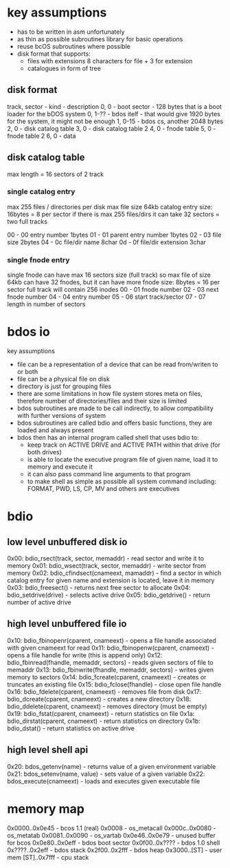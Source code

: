 # key assumptions
- has to be written in asm unfortunately
- as thin as possible subroutines library for basic operations
- reuse bcOS subroutines where possible
- disk format that supports:
  - files with extensions 8 characters for file + 3 for extension
  - catalogues in form of tree

## disk format
track, sector - kind - description
0, 0 - boot sector - 128 bytes that is a boot loader for the bDOS system
0, 1-?? - bdos itelf - that would give 1920 bytes for the system, it might not be enough
1, 0-15 - bdos cs, another 2048 bytes
2, 0 - disk catalog table
3, 0 - disk catalog table 2
4, 0 - fnode table
5, 0 - fnode table 2
6, 0 - data

## disk catalog table
max length = 16 sectors of 2 track

### single catalog entry
max 255 files / directories per disk
max file size 64kb
catalog entry size: 16bytes = 8 per sector
if there is max 255 files/dirs it can take 32 sectors = two full tracks

00 - 00 entry number 1bytes
01 - 01 parent entry number 1bytes
02 - 03 file size 2bytes
04 - 0c file/dir name 8char
0d - 0f file/dir extension 3char

### single fnode entry
single fnode can have max 16 sectors size (full track)
so max file of size 64kb can have 32 fnodes, but it can have more
fnode size: 8bytes = 16 per sector
full track will contain 256 inodes
00 - 01 fnode number
02 - 03 next fnode number
04 - 04 entry number
05 - 06 start track/sector
07 - 07 length in number of sectors

# bdos io
key assumptions
- file can be a representation of a device that can be read from/writen to or both
- file can be a physical file on disk
- directory is just for grouping files
- there are some limitations in how file system stores meta on files, therefore number of directories/files and their size is limited
- bdos subroutines are made to be call indirectly, to allow compatibility with further versions of system
- bdos subroutines are called bdio and offers basic functions, they are loaded and always present
- bdos then has an internal program called shell that uses bdio to:
  - keep track on ACTIVE DRIVE and ACTIVE PATH within that drive (for both drives)
  - is able to locate the executive program file of given name, load it to memory and execute it
  - it can also pass command line arguments to that program
  - to make shell as simple as possible all system command including: FORMAT, PWD, LS, CP, MV and others are executives

# bdio
## low level unbuffered disk io
0x00: bdio_rsect(track, sector, memaddr) - read sector and write it to memory
0x01: bdio_wsect(track, sector, memaddr) - write sector from memory
0x02: bdio_cfindsect(cnameext, mamaddr) - find a sector in which catalog entry for given name and extension is located, leave it in memory
0x03: bdio_freesect() - returns next free sector to allocate
0x04: bdio_setdrive(drive) - selects active drive
0x05: bdio_getdrive() - return number of active drive
## high level unbuffered file io
0x10: bdio_fbinopenr(cparent, cnameext) - opens a file handle associated with given cnameext for read
0x11: bdio_fbinopenw(cparent, cnameext) - opens a file handle for write (this is append only)
0x12: bdio_fbinread(fhandle, memaddr, sectors) - reads given sectors of file to memaddr
0x13: bdio_fbinwrite(fhandle, memaddr, sectors) - writes given memory to sectors
0x14: bdio_fcreate(cparent, cnameext) - creates or truncates an existing file
0x15: bdio_fclose(fhandle) - close open file handle
0x16: bdio_fdelete(cparent, cnameext) - removes file from disk
0x17: bdio_dcreate(cparent, cnameext) - creates a new directory
0x18: bdio_ddelete(cparent, cnameext) - removes directory (must be empty)
0x19: bdio_fstat(cparent, cnameext) - return statistics on file
0x1a: bdio_dirstat(cparent, cnameext) - return statistics on directory
0x1b: bdio_dstat() - return statistics on active drive
## high level shell api
0x20: bdos_getenv(name) - returns value of a given environment variable
0x21: bdos_setenv(name, value) - sets value of a given variable
0x22: bdos_execute(cnameext) - loads and executes given executable file

# memory map
0x0000..0x0e45 - bcos 1.1 (real)
  0x0008         - os_metacall
  0x000c..0x0080 - os_metatab
  0x0081..0x0090 - os_vartab
0x0e46..0x0e79 - unused buffer for bcos
0x0e80..0x0eff - bdos boot sector
0x0f00..0x???? - bdos 1.0 shell
0x????..0x2eff - bdos stack
0x2f00..0x2fff - bdos heap
0x3000..[ST]   - user mem
[ST]..0x7fff   - cpu stack